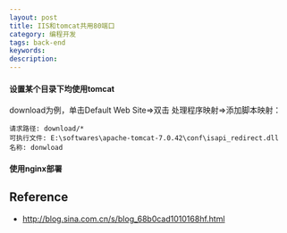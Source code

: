 ```yaml
---
layout: post
title: IIS和tomcat共用80端口
category: 编程开发
tags: back-end
keywords: 
description: 
---
```



#### 设置某个目录下均使用tomcat

download为例，单击Default Web Site=>双击 处理程序映射=>添加脚本映射：

```
请求路径: download/*
可执行文件: E:\softwares\apache-tomcat-7.0.42\conf\isapi_redirect.dll
名称: donwload
```


#### 使用nginx部署


## Reference

* <http://blog.sina.com.cn/s/blog_68b0cad1010168hf.html>